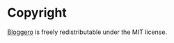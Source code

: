# Copyright

[Bloggero](https://github.com/easimonenko/bloggero) is freely
redistributable under the MIT license.
